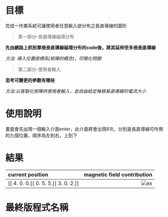 # 目標
完成一作業系統可讓使用者任意輸入欲分布之長直導線的圖形
> 第一部分-長直導線磁場分布 

**先由網路上抓到單根長直導線磁場分布的code後，將其延伸至多根長直導線**

_方法: 導入位置座標系(矩陣的概念)，可簡化問題_

> 第二部分-使用者輸入  

**思考可變更的參數有哪些** 

_方法:以客製化矩陣供使用者輸入，並自由給定每根長直導線的電流大小_
# 使用說明
畫面會先出現一個輸入介面enter，此介面將會出現9次，分別是長直導線可作用的九個位置，順序為左到右，上到下
# 結果
| current position  | magnetic field contribution |
| :---------------- |----------------------------:|
| [[ 4.  0.  0.][ 0.  5.  5.][ 3.  0.  2.]] | ![ex](https://kingofamani.gitbooks.io/git-teach/content/assets/dojocat.jpg"ex1") | 
# 最終版程式名稱
